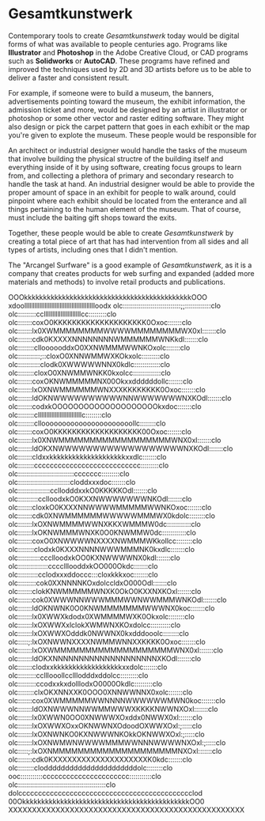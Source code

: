 # Gesamtkunstwerk

Contemporary tools to create _Gesamtkunstwerk_ today would be digital forms of what was available to people centuries ago. Programs like **Illustrator** and **Photoshop** in the Adobe Creative Cloud, or CAD programs such as **Solidworks** or **AutoCAD**. These programs have refined and improved the techniques used by 2D and 3D artists before us to be able to deliver a faster and consistent result. 

For example, if someone were to build a museum, the banners, advertisements pointing toward the museum, the exhibit information, the admission ticket and more, would be designed by an artist in illustrator or photoshop or some other vector and raster editing software. They might also design or pick the carpet pattern that goes in each exhibit or the map you're given to explote the museum. These people would be responsible for 

An architect or industrial designer would handle the tasks of the museum that involve building the physical structre of the building itself and everything inside of it by using software, creating focus groups to learn from, and collecting a plethora of primary and secondary research to handle the task at hand. An industrial designer would be able to provide the proper amount of space in an exhibit for people to walk around, could pinpoint where each exhibit should be located from the enterance and all things pertaining to the human element of the museum. That of course, must include the baiting gift shops toward the exits.

Together, these people would be able to create _Gesamtkunstwerk_ by creating a total piece of art that has had intervention from all sides and all types of artists, including ones that I didn't mention.

The "Arcangel Surfware" is a good example of _Gesamtkunstwerk_, as it is a company that creates products for web surfing and expanded (added more materials and methods) to involve retail products and publications.

OOOkkkkkkkkkkkkkkkkkkkkkkkkkkkkkkkkkkkkkkkkkkkkOOO
xdoolllllllllllllllllllllllllllllllllllllllllloodx
olc:::::::::::::::::::::::::::::;;:::::::::::::clo
olc:::::::::ccllllllllllllllllllllllcc:::::::::clo
olc:::::::coxO0KKKKKKKKKKKKKKKKKKKK0Oxoc:::::::clo
olc:::::::lx0XWMMMMMMMMWWWWMMMMMMMMWX0xl:::::::clo
olc:::::::cdk0KXXXXNNNNNNNNWMMMMMMWNKkdl:::::::clo
olc::::::::clloooooddxO0XXNWMMMWWNKOxolc:::::::clo
olc:::::::::::;::cloxO0XNNWMMWXKOkxolc:::::::::clo
olc:::::::::::clodk0XWWWWWNNX0kdlc:::::::::::::clo
olc::::::::cloxO0XNWMMWNKK0kxolcc::::::::::::::clo
olc:::::::coxOKNWMMMMMNX00Okxxddddddollc:::::::clo
olc:::::::lxOXNWMMMMMMWNXXXKKKKKKKK0Oxoc:::::::clo
olc:::::::ldOKNWWWWWWWWWWNNWWWWWWWNXKOdl:::::::clo
olc:::::::codxkOOOOOOOOOOOOOOOOOOOOkxdoc:::::::clo
olc::::::::cllllllllllllllllllllllllllc::::::::clo
olc::::::::clloooooooooooooooooooooollc::::::::clo
olc:::::::coxO0KKKKKKKKKKKKKKKKKKK00Oxoc:::::::clo
olc:::::::lx0XNWMMMMMMMMMMMMMMMMMMWNX0xl:::::::clo
olc:::::::ldOKXNWWWWWWWWWWWWWWWWWWNXKOdl:::::::clo
olc:::::::cldxxkkkkkkkkkkkkkkkkkkkkxxdlc:::::::clo
olc::::::::ccccccccccccccccccccccccccc:::::::::clo
olc::::::::::::::::::::::::::::ccccccc:::::::::clo
olc::::::::::::::::::::::::::cloddxxxdoc:::::::clo
olc::::::::::::::::ccllodddxxkO0KKKKKOdl:::::::clo
olc::::::::::cclloodxkO0KXXNWWWWWWWNKOdl:::::::clo
olc:::::::cloxkO0KXXXNNWWWWMMMMMWWNKOxoc:::::::clo
olc:::::::cdk0XNWMMMMMMWWWWWMMMWX0kdolc::::::::clo
olc:::::::lxOXNWMMMMWWNXKKXWMMMW0dc::::::::::::clo
olc:::::::lxOKNWMMMWNXK0O0KNWMMW0dc::::::::::::clo
olc:::::::coxO0XNWWWWNXXXXNWMMMWKkollcc::::::::clo
olc::::::::clodxk0KXXXNNNNWWWMMMNK0kxdlc:::::::clo
olc:::::::::::ccclloodxkOO0KXNWWWWNX0kdl:::::::clo
olc:::::::::::::::cccclllooddxkOO000Okdc:::::::clo
olc::::::::::cclodxxxddoccc:::cloxkkkxoc:::::::clo
olc:::::::::cok0XXNNNNKOxdolccldxO000Odl:::::::clo
olc:::::::clokKNWMMMMMWNXK0OkO0KXXNXKOxl:::::::clo
olc:::::::cok0XWWWNNWWWMMMWWNWWMMMWNKOdl:::::::clo
olc:::::::ldOKNWNK0O0KNWMMMMMMMWWWNX0koc:::::::clo
olc:::::::lx0XWWXkdodx0XWMMMMWXK0Okxolc::::::::clo
olc:::::::lxOXWWXxlclokXWMWNXKOxdolcc::::::::::clo
olc:::::::lxOXWWXOdddk0NWWNX0kxdddooolc::::::::clo
olc:::::;:lxOXNWWNXXXXNWMMWNNXXKKKK0Oxoc:::::::clo
olc:::::::lxOXWMMMMMMMMMMMMMMMMMMMWNX0xl:::::::clo
olc:::::::ldOKXNNNNNNNNNNNNNNNNNNNNXKOdl:::::::clo
olc:::::::clodxxkkkkkkkkkkkkkkkkkkxxdolc:::::::clo
olc:::::::::cclllooollcclllodddxddolcc:::::::::clo
olc:::::::::ccodxxkxdolllodxO0000Okdlc:::::::::clo
olc::::::::clxOKXNNXXK0OOO0XNNWWNNX0xolc:::::::clo
olc:::::::cox0XWMMMMMWWNNNNWWWWWWMWN0koc:::::::clo
olc:::::::ldOXNWWWNNWWMMWWWXKKKKNWWNXOxl:::::::clo
olc:::::::lx0XWWN0OO0XNWWWXOxddx0NWWX0xl:::::::clo
olc:::::::lxOXWWXOxxOKNWWNXOdoodOXWWXOxl:;:::::clo
olc:::::::lxOXNWNKO0KXNWWWNKOkkOKNWWXOxl:;:::::clo
olc:::::::lxOXNWMWNWWWWMMMWWNNNWWWWNXOxl:;:::::clo
olc:::::;:lxOXNMMMMMMMMMMMMMMMMMMMMNXOxl:::::::clo
olc:::::::cdk0KXXXXXXXXXXXXXXXXXXXXK0kdc:::::::clo
olc::::::::cloddddddddddddddddddddddolc::::::::clo
ooc:::::::::::cccccccccccccccccccccc:::::::::::clo
olc::::::::::::::::::::::::::::::::::::::::::::clo
dolcccccccccccccccccccccccccccccccccccccccccccclod
00OkkkkkkkkkkkkkkkkkkkkkkkkkkkkkkkkkkkkkkkkkkkkOO0
XXXXXXXXXXXXXXXXXXXXXXXXXXXXXXXXXXXXXXXXXXXXXXXXXX

<!-- Isn't it amazing what the brain can do? -->
